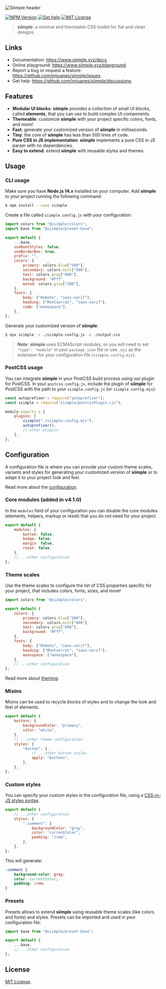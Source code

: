 ![Siimple header](https://github.com/jmjuanes/siimple/raw/main/header.svg)


[![NPM Version](https://badgen.net/npm/v/siimple)](https://npmjs.com/package/siimple)
[![Get help](https://badgen.net/badge/Discussions/Join%20us/cyan)](https://github.com/jmjuanes/siimple/discussions)
[![MIT License](https://badgen.net/github/license/jmjuanes/siimple)](https://github.com/jmjuanes/siimple)

> **siimple**: a minimal and themeable CSS toolkit for flat and clean designs.

## Links

- Documentation: https://www.siimple.xyz/docs.
- Online playground: https://www.siimple.xyz/playground.
- Report a bug or request a feature: https://github.com/jmjuanes/siimple/issues.
- Get help: https://github.com/jmjuanes/siimple/discussions.

## Features

- **Modular UI blocks**: **siimple** provides a collection of small UI blocks, called **elements**, that you can use to build complex UI components.
- **Themeable**: customize **siimple** with your project specific colors, fonts, and more!
- **Fast**: generate your customized version of **siimple** in milliseconds.
- **Tiny**: the core of **siimple** has less than 500 lines of code.
- **Pure CSS in JS implementation**: **siimple** implements a pure CSS in JS parser with no dependencies.
- **Easy to extend**: extend **siimple** with reusable styles and themes.

## Usage

### CLI usage

Make sure you have **Node.js 14.x** installed on your computer. Add **siimple** to your project running the following command:

```bash
$ npm install --save siimple
```

Create a file called `siimple.config.js` with your configuration:

```js
import colors from "@siimple/colors";
import base from "@siimple/preset-base";

export default {
    ...base,
    useRootStyles: false,
    useBorderBox: true,
    prefix: "",
    colors: {
        primary: colors.blue["500"],
        secondary: colors.mint["600"],
        text: colors.gray["800"],
        background: "#fff",
        muted: colors.gray["200"],
    },
    fonts: {
        body: ["Roboto", "sans-serif"],
        heading: ["Montserrat", "sans-serif"],
        code: ["monospace"],
    },
};
```

Generate your customized version of **siimple**:

```bash
$ npx siimple -c ./siimple.config.js -o ./output.css
```

> **Note**: **siimple** uses ECMAScript modules, so you will need to set `"type": "module"` in your `package.json` file or use `.mjs` as the extension for your configuration file (`siimple.config.mjs`).

### PostCSS usage

You can integrate **siimple** in your PostCSS build process using our plugin for PostCSS. In your `postcss.config.js`, include the plugin of **siimple** for PostCSS with the path to your `siimple.config.js` (or `siimple.config.mjs`):

```js
const autoprefixer = require("autoprefixer");
const siimple = require("siimple/postcssPlugin.cjs");

module.exports = {
    plugins: [
        siimple("./siimple.config.mjs"),
        autoprefixer(),
        // other plugins
    ],
};
```

## Configuration

A configuration file is where you can provide your custom theme scales, variants and styles for generating your customized version of **siimple** or to adapt it to your project look and feel.

Read more about the [configuration](https://www.siimple.xyz/docs/configuration/).

### Core modules (added in v4.1.0)

In the `modules` field of your configuration you can disable the core modules (elements, helpers, markup or reset) that you do not need for your project.

```js title=siimple.config.js
export default {
    modules: {
        button: false,
        badge: false,
        margin: false,
        reset: false,
    },
    // ...other configuration
};
```

### Theme scales

Use the theme scales to configure the list of CSS properties specific for your project, that includes colors, fonts, sizes, and more!

```js title=siimple.config.js
import colors from "@siimple/colors";

export default {
    colors: {
        primary: colors.blue["500"],
        secondary: colors.mint["600"],
        text: colors.gray["800"],
        background: "#fff",
    },
    fonts: {
        body: ["Roboto", "sans-serif"],
        heading: ["Montserrat", "sans-serif"],
        monospace: ["monospace"],
    },
    // ...other configuration
};
```

Read more about [theming](https://www.siimple.xyz/docs/theme).

### Mixins

Mixins can be used to recycle blocks of styles and to change the look and feel of elements. 

```js title=siimple.config.js
export default {
    buttons: {
        backgroundColor: "primary",
        color: "white",
    },
    // ...other theme configuration
    styles: {
        "button": {
            // ...other button styles
            apply: "buttons",
        },
    },
};
```

### Custom styles

You can specify your custom styles in the configuration file, using a [CSS-in-JS styles syntax](https://www.siimple.xyz/docs/guides/styles).

```js
export default {
    // ...other configuration
    styles: {
        ".comment": {
            backgroundColor: "gray",
            color: "currentColor",
            padding: "1rem",
        },
    },
};
```

This will generate:

```css
.comment {
    background-color: gray;
    color: currentColor;
    padding: 1rem;
}
```

### Presets

Presets allows to extend **siimple** using reusable theme scales (like colors and fonts) and styles. Presets can be imported and used in your configuration file:

```js
import base from "@siimple/preset-base";

export default {
    ...base,
    // ...other configuration
};
```

## License

[MIT License](https://github.com/jmjuanes/siimple/blob/main/LICENSE).
